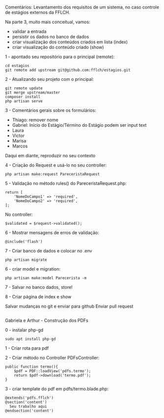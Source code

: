 Comentários: Levantamento dos requisitos de um sistema, no
caso controle de estágios externos da FFLCH.

Na parte 3, muito mais conceitual, vamos:

 - validar a entrada
 - persistir os dados no banco de dados
 - criar visualização dos conteúdos criados em lista (index)
 - criar visualização do conteúdo criado (show)

1 - apontado seu repositório para o principal (remote):

    cd estagios
    git remote add upstream git@github.com:fflch/estagios.git

2 - Atualizando seu projeto com o principal:

    git remote update
    git merge upstream/master
    composer install
    php artisan serve

3 - Comentários gerais sobre os formulários:

 - Thiago: remover nome
 - Gabriel: Início do Estágio/Término do Estágio podem ser input text
 - Laura
 - Victor
 - Marisa
 - Marcos

Daqui em diante, reproduzir no seu contexto

4 - Criação do Request e usá-lo no seu controller:

    php artisan make:request PareceristaRequest

5 - Validação no método rules() do PareceristaRequest.php:

    return [
        'NomeDoCampo1' => 'required',
        'NomeDoCampo2' => 'required',
    ];

No controller:

    $validated = $request->validated();

6 - Mostrar mensagens de erros de validação:

    @include('flash')

7 - Criar banco de dados e colocar no .env

    php artisan migrate

6 - criar model e migration:

    php artisan make:model Parecerista -m

7 - Salvar no banco dados, store!

8 - Criar página de index e show

Salvar mudanças no git e enviar para github
Enviar pull request

##
Gabriela e Arthur - Construção dos PDFs

0 - instalar php-gd

    sudo apt install php-gd

1 - Criar rota para pdf

2 - Criar método no Controller PDFsController:

    public function termo(){
        $pdf = PDF::loadView('pdfs.termo');
        return $pdf->download('termo.pdf');
    }

3 - criar template do pdf em pdfs/termo.blade.php:

    @extends('pdfs.fflch')
    @section('content')
      Seu trabalho aqui
    @endsection('content')



